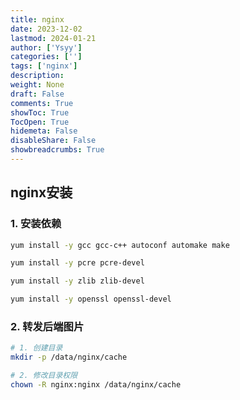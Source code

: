 ```yaml
---
title: nginx
date: 2023-12-02
lastmod: 2024-01-21
author: ['Ysyy']
categories: ['']
tags: ['nginx']
description: 
weight: None
draft: False
comments: True
showToc: True
TocOpen: True
hidemeta: False
disableShare: False
showbreadcrumbs: True
---
```

## nginx安装

### 1. 安装依赖

```bash
yum install -y gcc gcc-c++ autoconf automake make

yum install -y pcre pcre-devel

yum install -y zlib zlib-devel

yum install -y openssl openssl-devel
```

### 2. 转发后端图片

```bash
# 1. 创建目录
mkdir -p /data/nginx/cache

# 2. 修改目录权限
chown -R nginx:nginx /data/nginx/cache
```